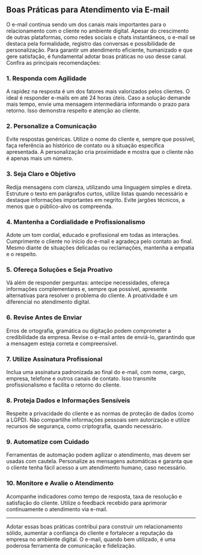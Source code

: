 
## Boas Práticas para Atendimento via E-mail

O e-mail continua sendo um dos canais mais importantes para o relacionamento com o cliente no ambiente digital. Apesar do crescimento de outras plataformas, como redes sociais e chats instantâneos, o e-mail se destaca pela formalidade, registro das conversas e possibilidade de personalização. Para garantir um atendimento eficiente, humanizado e que gere satisfação, é fundamental adotar boas práticas no uso desse canal. Confira as principais recomendações:

### 1. Responda com Agilidade

A rapidez na resposta é um dos fatores mais valorizados pelos clientes. O ideal é responder e-mails em até 24 horas úteis. Caso a solução demande mais tempo, envie uma mensagem intermediária informando o prazo para retorno. Isso demonstra respeito e atenção ao cliente.

### 2. Personalize a Comunicação

Evite respostas genéricas. Utilize o nome do cliente e, sempre que possível, faça referência ao histórico de contato ou à situação específica apresentada. A personalização cria proximidade e mostra que o cliente não é apenas mais um número.

### 3. Seja Claro e Objetivo

Redija mensagens com clareza, utilizando uma linguagem simples e direta. Estruture o texto em parágrafos curtos, utilize listas quando necessário e destaque informações importantes em negrito. Evite jargões técnicos, a menos que o público-alvo os compreenda.

### 4. Mantenha a Cordialidade e Profissionalismo

Adote um tom cordial, educado e profissional em todas as interações. Cumprimente o cliente no início do e-mail e agradeça pelo contato ao final. Mesmo diante de situações delicadas ou reclamações, mantenha a empatia e o respeito.

### 5. Ofereça Soluções e Seja Proativo

Vá além de responder perguntas: antecipe necessidades, ofereça informações complementares e, sempre que possível, apresente alternativas para resolver o problema do cliente. A proatividade é um diferencial no atendimento digital.

### 6. Revise Antes de Enviar

Erros de ortografia, gramática ou digitação podem comprometer a credibilidade da empresa. Revise o e-mail antes de enviá-lo, garantindo que a mensagem esteja correta e compreensível.

### 7. Utilize Assinatura Profissional

Inclua uma assinatura padronizada ao final do e-mail, com nome, cargo, empresa, telefone e outros canais de contato. Isso transmite profissionalismo e facilita o retorno do cliente.

### 8. Proteja Dados e Informações Sensíveis

Respeite a privacidade do cliente e as normas de proteção de dados (como a LGPD). Não compartilhe informações pessoais sem autorização e utilize recursos de segurança, como criptografia, quando necessário.

### 9. Automatize com Cuidado

Ferramentas de automação podem agilizar o atendimento, mas devem ser usadas com cautela. Personalize as mensagens automáticas e garanta que o cliente tenha fácil acesso a um atendimento humano, caso necessário.

### 10. Monitore e Avalie o Atendimento

Acompanhe indicadores como tempo de resposta, taxa de resolução e satisfação do cliente. Utilize o feedback recebido para aprimorar continuamente o atendimento via e-mail.

---

Adotar essas boas práticas contribui para construir um relacionamento sólido, aumentar a confiança do cliente e fortalecer a reputação da empresa no ambiente digital. O e-mail, quando bem utilizado, é uma poderosa ferramenta de comunicação e fidelização.
```

